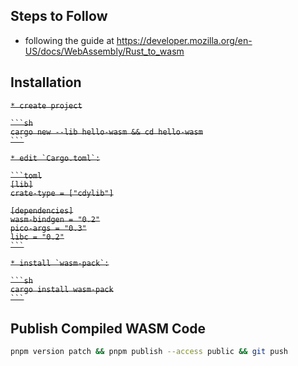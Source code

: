 
## Steps to Follow

* following the guide at https://developer.mozilla.org/en-US/docs/WebAssembly/Rust_to_wasm

## Installation


<strike>```` * create project ````</strike><br>

<strike>```` ```sh ````</strike><br>
<strike>```` cargo new --lib hello-wasm && cd hello-wasm ````</strike><br>
<strike>```` ``` ````</strike><br>

<strike>```` * edit `Cargo.toml`: ````</strike><br>

<strike>```` ```toml ````</strike><br>
<strike>```` [lib] ````</strike><br>
<strike>```` crate-type = ["cdylib"] ````</strike><br>

<strike>```` [dependencies] ````</strike><br>
<strike>```` wasm-bindgen = "0.2" ````</strike><br>
<strike>```` pico-args = "0.3" ````</strike><br>
<strike>```` libc = "0.2" ````</strike><br>
<strike>```` ``` ````</strike><br>

<strike>```` * install `wasm-pack`: ````</strike><br>

<strike>```` ```sh ````</strike><br>
<strike>```` cargo install wasm-pack ````</strike><br>
<strike>```` ``` ````</strike><br>

<!--
* create project

```sh
cargo new --lib hello-wasm && cd hello-wasm
```

* edit `Cargo.toml`:

```toml
[lib]
crate-type = ["cdylib"]

[dependencies]
wasm-bindgen = "0.2"
pico-args = "0.3"
libc = "0.2"
```

* install `wasm-pack`:

```sh
cargo install wasm-pack
```
-->

## Publish Compiled WASM Code

```sh
pnpm version patch && pnpm publish --access public && git push
```
